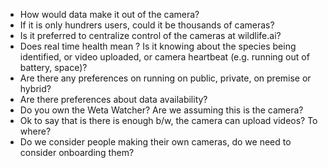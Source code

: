 - How would data make it out of the camera?
- If it is only hundrers users, could it be thousands of cameras?
- Is it preferred to centralize control of the cameras at wildlife.ai?
- Does real time health mean ? Is it knowing about the species being identified, or video uploaded, or camera heartbeat (e.g. running out of battery, space)?
- Are there any preferences on running on public, private, on premise or hybrid?
- Are there preferences about data availability?
- Do you own the Weta Watcher? Are we assuming this is the camera?
- Ok to say that is there is enough b/w, the camera can upload videos? To where?
- Do we consider people making their own cameras, do we need to consider onboarding them?